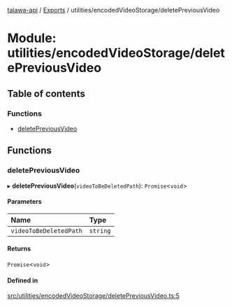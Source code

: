 [talawa-api](../README.md) / [Exports](../modules.md) / utilities/encodedVideoStorage/deletePreviousVideo

# Module: utilities/encodedVideoStorage/deletePreviousVideo

## Table of contents

### Functions

- [deletePreviousVideo](utilities_encodedVideoStorage_deletePreviousVideo.md#deletepreviousvideo)

## Functions

### deletePreviousVideo

▸ **deletePreviousVideo**(`videoToBeDeletedPath`): `Promise`\<`void`\>

#### Parameters

| Name | Type |
| :------ | :------ |
| `videoToBeDeletedPath` | `string` |

#### Returns

`Promise`\<`void`\>

#### Defined in

[src/utilities/encodedVideoStorage/deletePreviousVideo.ts:5](https://github.com/PalisadoesFoundation/talawa-api/blob/0763f35/src/utilities/encodedVideoStorage/deletePreviousVideo.ts#L5)
